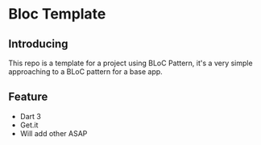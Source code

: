 # Bloc Template

## Introducing
This repo is a template for a project using BLoC Pattern, it's a very simple approaching to a BLoC pattern for a base app.

## Feature
* Dart 3
* Get.it
* Will add other ASAP